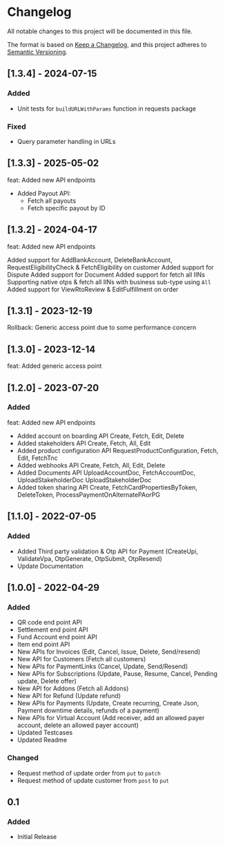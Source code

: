 # Changelog
All notable changes to this project will be documented in this file.

The format is based on [Keep a Changelog](https://keepachangelog.com/en/1.0.0/),
and this project adheres to [Semantic Versioning](https://semver.org/spec/v2.0.0.html).

## [1.3.4] - 2024-07-15

### Added
- Unit tests for `buildURLWithParams` function in requests package

### Fixed
- Query parameter handling in URLs

## [1.3.3] - 2025-05-02
feat: Added new API endpoints
- Added Payout API:
  - Fetch all payouts
  - Fetch specific payout by ID
  
## [1.3.2] - 2024-04-17
feat: Added new API endpoints

Added support for AddBankAccount, DeleteBankAccount, RequestEligibilityCheck & FetchEligibility on customer
Added support for Dispute
Added support for Document
Added support for fetch all IINs Supporting native otps & fetch all IINs with business sub-type using `All`
Added support for ViewRtoReview & EditFulfillment on order

## [1.3.1] - 2023-12-19
Rollback: Generic access point due to some performance concern

## [1.3.0] - 2023-12-14
feat: Added generic access point

## [1.2.0] - 2023-07-20

### Added
feat: Added new API endpoints

- Added account on boarding API Create, Fetch, Edit, Delete
- Added stakeholders API Create, Fetch, All, Edit
- Added product configuration API RequestProductConfiguration, Fetch, Edit, FetchTnc
- Added webhooks API Create, Fetch, All, Edit, Delete
- Added Documents API UploadAccountDoc, FetchAccountDoc, UploadStakeholderDoc UploadStakeholderDoc
- Added token sharing API Create, FetchCardPropertiesByToken, DeleteToken, ProcessPaymentOnAlternatePAorPG

## [1.1.0] - 2022-07-05

### Added
- Added Third party validation & Otp API for Payment (CreateUpi, ValidateVpa, OtpGenerate, OtpSubmit, OtpResend)
- Update Documentation

## [1.0.0] - 2022-04-29

### Added

- QR code end point API
- Settlement end point API
- Fund Account end point API
- Item end point API
- New APIs for Invoices (Edit, Cancel, Issue, Delete, Send/resend)
- New API for Customers (Fetch all customers)
- New APIs for PaymentLinks (Cancel, Update, Send/Resend)
- New APIs for Subscriptions (Update, Pause, Resume, Cancel, Pending update, Delete offer)
- New API for Addons (Fetch all Addons)
- New API for Refund (Update refund)
- New APIs for Payments (Update, Create recurring, Create Json, Payment downtime details, refunds of a payment)
- New APIs for Virtual Account (Add receiver, add an allowed payer account, delete an allowed payer account)
- Updated Testcases
- Updated Readme 

### Changed

- Request method of update order from `put` to `patch`
- Request method of update customer from `post` to `put`

## 0.1

### Added

- Initial Release
